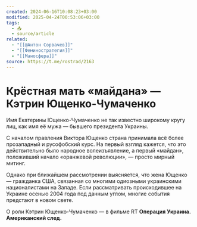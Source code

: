 ```yaml
---
created: 2024-06-16T10:08:23+03:00
modified: 2025-04-24T00:53:06+03:00
tags:
  - 📥
  - source/article
related:
  - "[[@Антон Сорвачев]]"
  - "[[Феминостратегия]]"
  - "[[Маносфера]]"
source: https://t.me/rostrad/2163
---
```


# Крёстная мать «майдана» — Кэтрин Ющенко-Чумаченко

Имя Екатерины Ющенко-Чумаченко не так известно широкому кругу лиц, как имя её мужа — бывшего президента Украины. 

С началом правления Виктора Ющенко страна принимала всё более прозападный и русофобский курс. На первый взгляд кажется, что это действительно было народное волеизъявление, а первый «майдан», положивший начало «оранжевой революции», — просто мирный митинг.

Однако при ближайшем рассмотрении выясняется, что жена Ющенко — гражданка США, связанная со многими одиозными украинскими националистами на Западе. Если рассматривать происходившее на Украине осенью 2004 года под данным углом, многие события предстают в новом свете.

О роли Кэтрин Ющенко-Чумаченко — в фильме RT **Операция Украина. Американский след.**